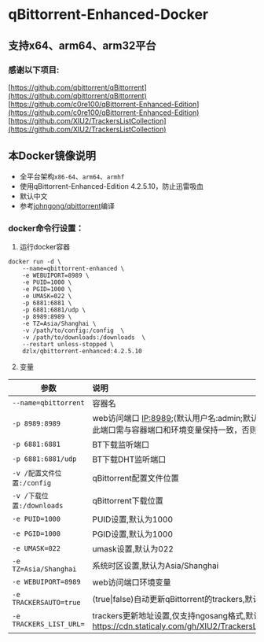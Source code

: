 # qBittorrent-Enhanced-Docker

## 支持x64、arm64、arm32平台


### 感谢以下项目:
[https://github.com/qbittorrent/qBittorrent](https://github.com/qbittorrent/qBittorrent)   
[https://github.com/c0re100/qBittorrent-Enhanced-Edition](https://github.com/c0re100/qBittorrent-Enhanced-Edition)  
[https://github.com/XIU2/TrackersListCollection](https://github.com/XIU2/TrackersListCollection)


## 本Docker镜像说明
- 全平台架构`x86-64`、`arm64`、`armhf`
- 使用qBittorrent-Enhanced-Edition 4.2.5.10，防止迅雷吸血
- 默认中文
- 参考[johngong/qbittorrent](https://hub.docker.com/r/johngong/qbittorrent)编译

### docker命令行设置：

1. 运行docker容器
```
docker run -d \
    --name=qbittorrent-enhanced \
    -e WEBUIPORT=8989 \
    -e PUID=1000 \
    -e PGID=1000 \
    -e UMASK=022 \
    -p 6881:6881 \
    -p 6881:6881/udp \
    -p 8989:8989 \
    -e TZ=Asia/Shanghai \
    -v /path/to/config:/config  \
    -v /path/to/downloads:/downloads  \
    --restart unless-stopped \
    dzlx/qbittorrent-enhanced:4.2.5.10
```

2. 变量

|参数|说明|
|-|:-|
| `--name=qbittorrent` |容器名|
| `-p 8989:8989` |web访问端口 [IP:8989](IP:8989);(默认用户名:admin;默认密码:adminadmin);</br>此端口需与容器端口和环境变量保持一致，否则无法访问|
| `-p 6881:6881` |BT下载监听端口|
| `-p 6881:6881/udp` |BT下载DHT监听端口
| `-v /配置文件位置:/config` |qBittorrent配置文件位置|
| `-v /下载位置:/downloads` |qBittorrent下载位置|
| `-e PUID=1000` |PUID设置,默认为1000|
| `-e PGID=1000` |PGID设置,默认为1000|
| `-e UMASK=022` |umask设置,默认为022|
| `-e TZ=Asia/Shanghai` |系统时区设置,默认为Asia/Shanghai|
| `-e WEBUIPORT=8989` |web访问端口环境变量|
| `-e TRACKERSAUTO=true` |(true\|false)自动更新qBittorrent的trackers,默认开启|
| `-e TRACKERS_LIST_URL=` |trackers更新地址设置,仅支持ngosang格式,默认为 </br>https://cdn.staticaly.com/gh/XIU2/TrackersListCollection/master/best.txt |

